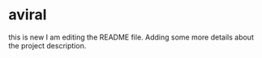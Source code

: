 # aviral
this is new
I am editing the README file. Adding some more details about the project description.
